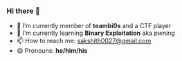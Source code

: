 ### Hi there 👋


- 🔭 I’m currently member of **teambi0s** and a CTF player
- 🌱 I’m currently learning **Binary Exploitation** aka _pwning_
- 📫 How to reach me: sakshith0027@gmail.com
- 😄 Pronouns: **he/him/his**


